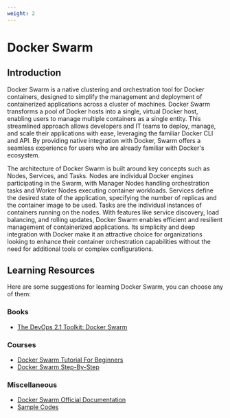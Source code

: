 ```yaml
---
weight: 2
---
```


# Docker Swarm

## Introduction

Docker Swarm is a native clustering and orchestration tool for Docker containers, designed to simplify 
the management and deployment of containerized applications across a cluster of machines. 
Docker Swarm transforms a pool of Docker hosts into a single, virtual Docker host, 
enabling users to manage multiple containers as a single entity. 
This streamlined approach allows developers and IT teams to deploy, manage, and scale 
their applications with ease, leveraging the familiar Docker CLI and API. 
By providing native integration with Docker, Swarm offers a seamless experience 
for users who are already familiar with Docker's ecosystem.

The architecture of Docker Swarm is built around key concepts such as Nodes, Services,
and Tasks. Nodes are individual Docker engines participating in the Swarm, with Manager 
Nodes handling orchestration tasks and Worker Nodes executing container workloads. 
Services define the desired state of the application, specifying the number of replicas 
and the container image to be used. Tasks are the individual instances of containers 
running on the nodes. With features like service discovery, load balancing, and rolling 
updates, Docker Swarm enables efficient and resilient management of containerized applications. 
Its simplicity and deep integration with Docker make it an attractive choice for organizations 
looking to enhance their container orchestration capabilities without the need for additional tools or complex configurations.

## Learning Resources

Here are some suggestions for learning Docker Swarm, you can choose any of them:

### Books
- [The DevOps 2.1 Toolkit: Docker Swarm](https://www.amazon.ca/DevOps-2-1-Toolkit-deploying-monitoring/dp/1542468914)

### Courses
- [Docker Swarm Tutorial For Beginners](https://www.youtube.com/watch?v=YYfefejSgWY)
- [Docker Swarm Step-By-Step](https://www.youtube.com/watch?v=W-DD3QPlRHo)

### Miscellaneous
- [Docker Swarm Official Documentation](https://docs.docker.com/engine/swarm/)
- [Sample Codes](https://dockerswarm.rocks/)
